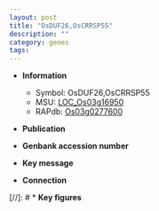 ```yaml
---
layout: post
title: "OsDUF26,OsCRRSP55"
description: ""
category: genes
tags: 
---
```


* **Information**  
    + Symbol: OsDUF26,OsCRRSP55  
    + MSU: [LOC_Os03g16950](http://rice.uga.edu/cgi-bin/ORF_infopage.cgi?orf=LOC_Os03g16950)  
    + RAPdb: [Os03g0277600](http://rapdb.dna.affrc.go.jp/viewer/gbrowse_details/irgsp1?name=Os03g0277600)  

* **Publication**  

* **Genbank accession number**  

* **Key message**  

* **Connection**  

[//]: # * **Key figures**  


